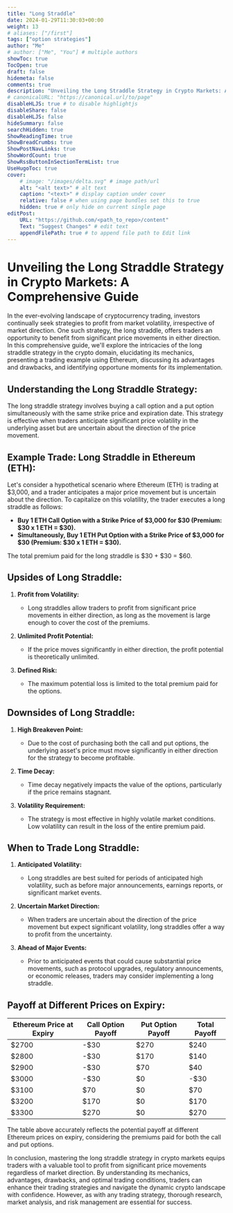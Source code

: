 ```yaml
---
title: "Long Straddle"
date: 2024-01-29T11:30:03+00:00
weight: 13
# aliases: ["/first"]
tags: ["option strategies"]
author: "Me"
# author: ["Me", "You"] # multiple authors
showToc: true
TocOpen: true
draft: false
hidemeta: false
comments: true
description: "Unveiling the Long Straddle Strategy in Crypto Markets: A Comprehensive Guide"
# canonicalURL: "https://canonical.url/to/page"
disableHLJS: true # to disable highlightjs
disableShare: false
disableHLJS: false
hideSummary: false
searchHidden: true
ShowReadingTime: true
ShowBreadCrumbs: true
ShowPostNavLinks: true
ShowWordCount: true
ShowRssButtonInSectionTermList: true
UseHugoToc: true
cover:
    # image: "/images/delta.svg" # image path/url
    alt: "<alt text>" # alt text
    caption: "<text>" # display caption under cover
    relative: false # when using page bundles set this to true
    hidden: true # only hide on current single page
editPost:
    URL: "https://github.com/<path_to_repo>/content"
    Text: "Suggest Changes" # edit text
    appendFilePath: true # to append file path to Edit link
---
```


# Unveiling the Long Straddle Strategy in Crypto Markets: A Comprehensive Guide

In the ever-evolving landscape of cryptocurrency trading, investors continually seek strategies to profit from market volatility, irrespective of market direction. One such strategy, the long straddle, offers traders an opportunity to benefit from significant price movements in either direction. In this comprehensive guide, we'll explore the intricacies of the long straddle strategy in the crypto domain, elucidating its mechanics, presenting a trading example using Ethereum, discussing its advantages and drawbacks, and identifying opportune moments for its implementation.

## Understanding the Long Straddle Strategy:

The long straddle strategy involves buying a call option and a put option simultaneously with the same strike price and expiration date. This strategy is effective when traders anticipate significant price volatility in the underlying asset but are uncertain about the direction of the price movement.

## Example Trade: Long Straddle in Ethereum (ETH):

Let's consider a hypothetical scenario where Ethereum (ETH) is trading at $3,000, and a trader anticipates a major price movement but is uncertain about the direction. To capitalize on this volatility, the trader executes a long straddle as follows:

- **Buy 1 ETH Call Option with a Strike Price of $3,000 for $30 (Premium: $30 x 1 ETH = $30).**
- **Simultaneously, Buy 1 ETH Put Option with a Strike Price of $3,000 for $30 (Premium: $30 x 1 ETH = $30).**

The total premium paid for the long straddle is $30 + $30 = $60.

## Upsides of Long Straddle:

1. **Profit from Volatility:**
   - Long straddles allow traders to profit from significant price movements in either direction, as long as the movement is large enough to cover the cost of the premiums.
  
2. **Unlimited Profit Potential:**
   - If the price moves significantly in either direction, the profit potential is theoretically unlimited.

3. **Defined Risk:**
   - The maximum potential loss is limited to the total premium paid for the options.

## Downsides of Long Straddle:

1. **High Breakeven Point:**
   - Due to the cost of purchasing both the call and put options, the underlying asset's price must move significantly in either direction for the strategy to become profitable.
  
2. **Time Decay:**
   - Time decay negatively impacts the value of the options, particularly if the price remains stagnant.

3. **Volatility Requirement:**
   - The strategy is most effective in highly volatile market conditions. Low volatility can result in the loss of the entire premium paid.

## When to Trade Long Straddle:

1. **Anticipated Volatility:**
   - Long straddles are best suited for periods of anticipated high volatility, such as before major announcements, earnings reports, or significant market events.

2. **Uncertain Market Direction:**
   - When traders are uncertain about the direction of the price movement but expect significant volatility, long straddles offer a way to profit from the uncertainty.

3. **Ahead of Major Events:**
   - Prior to anticipated events that could cause substantial price movements, such as protocol upgrades, regulatory announcements, or economic releases, traders may consider implementing a long straddle.

## Payoff at Different Prices on Expiry:

| Ethereum Price at Expiry | Call Option Payoff | Put Option Payoff | Total Payoff |
|--------------------------|--------------------|-------------------|--------------|
| $2700                    | -$30               | $270              | $240         |
| $2800                    | -$30               | $170              | $140         |
| $2900                    | -$30               | $70               | $40          |
| $3000                    | -$30               | $0                | -$30         |
| $3100                    | $70                | $0                | $70          |
| $3200                    | $170               | $0                | $170         |
| $3300                    | $270               | $0                | $270         |

The table above accurately reflects the potential payoff at different Ethereum prices on expiry, considering the premiums paid for both the call and put options.

In conclusion, mastering the long straddle strategy in crypto markets equips traders with a valuable tool to profit from significant price movements regardless of market direction. By understanding its mechanics, advantages, drawbacks, and optimal trading conditions, traders can enhance their trading strategies and navigate the dynamic crypto landscape with confidence. However, as with any trading strategy, thorough research, market analysis, and risk management are essential for success.

